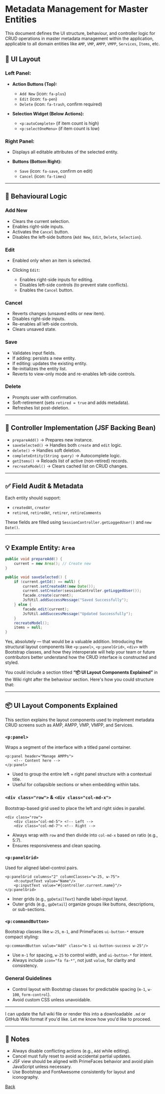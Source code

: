 # Metadata Management for Master Entities

This document defines the UI structure, behaviour, and controller logic for CRUD operations in master metadata management within the application, applicable to all domain entities like `AMP`, `VMP`, `AMPP`, `VMPP`, `Services`, `Items`, etc.

## 🧩 UI Layout

### Left Panel:

* **Action Buttons (Top):**

  * `Add New` (icon: `fa-plus`)
  * `Edit` (icon: `fa-pen`)
  * `Delete` (icon: `fa-trash`, confirm required)

* **Selection Widget (Below Actions):**

  * `<p:autoComplete>` (if item count is high)
  * `<p:selectOneMenu>` (if item count is low)

### Right Panel:

* Displays all editable attributes of the selected entity.
* **Buttons (Bottom Right):**

  * `Save` (icon: `fa-save`, confirm on edit)
  * `Cancel` (icon: `fa-times`)

---

## 🔁 Behavioural Logic

### Add New

* Clears the current selection.
* Enables right-side inputs.
* Activates the `Cancel` button.
* Disables the left-side buttons (`Add New`, `Edit`, `Delete`, `Selection`).

### Edit

* Enabled only when an item is selected.
* Clicking `Edit`:

  * Enables right-side inputs for editing.
  * Disables left-side controls (to prevent state conflicts).
  * Enables the `Cancel` button.

### Cancel

* Reverts changes (unsaved edits or new item).
* Disables right-side inputs.
* Re-enables all left-side controls.
* Clears unsaved state.

### Save

* Validates input fields.
* If adding: persists a new entity.
* If editing: updates the existing entity.
* Re-initializes the entity list.
* Reverts to view-only mode and re-enables left-side controls.

### Delete

* Prompts user with confirmation.
* Soft-retirement (sets `retired = true` and adds metadata).
* Refreshes list post-deletion.

---

## 🔐 Controller Implementation (JSF Backing Bean)

* `prepareAdd()` → Prepares new instance.
* `saveSelected()` → Handles both `create` and `edit` logic.
* `delete()` → Handles soft deletion.
* `completeEntity(String query)` → Autocomplete logic.
* `getItems()` → Reloads list of active (non-retired) records.
* `recreateModel()` → Clears cached list on CRUD changes.

---

## ✅ Field Audit & Metadata

Each entity should support:

* `createdAt`, `creater`
* `retired`, `retiredAt`, `retirer`, `retireComments`

These fields are filled using `SessionController.getLoggedUser()` and `new Date()`.

---

## 💡 Example Entity: `Area`


```java
public void prepareAdd() {
    current = new Area(); // Create new
}

public void saveSelected() {
    if (current.getId() == null) {
        current.setCreatedAt(new Date());
        current.setCreater(sessionController.getLoggedUser());
        facade.create(current);
        JsfUtil.addSuccessMessage("Saved Successfully");
    } else {
        facade.edit(current);
        JsfUtil.addSuccessMessage("Updated Successfully");
    }
    recreateModel();
    items = null;
}
```

Yes, absolutely — that would be a valuable addition. Introducing the structural layout components like `<p:panel>`, `<p:panelGrid>`, `<div>` with Bootstrap classes, and how they interoperate will help your team or future contributors better understand how the CRUD interface is constructed and styled.

You could include a section titled **“📦 UI Layout Components Explained”** in the Wiki right after the behaviour section. Here's how you could structure that:

---

## 📦 UI Layout Components Explained

This section explains the layout components used to implement metadata CRUD screens such as AMP, AMPP, VMP, VMPP, and Services.

### `<p:panel>`

Wraps a segment of the interface with a titled panel container.

```xhtml
<p:panel header="Manage AMPPs">
    <!-- Content here -->
</p:panel>
```

* Used to group the entire left + right panel structure with a contextual title.
* Useful for collapsible sections or when embedding within tabs.

### `<div class="row">` & `<div class="col-md-x">`

Bootstrap-based grid used to place the left and right sides in parallel.

```xhtml
<div class="row">
    <div class="col-md-5"> <!-- Left -->
    <div class="col-md-7"> <!-- Right -->
```

* Always wrap with `row` and then divide into `col-md-x` based on ratio (e.g., 5:7).
* Ensures responsiveness and clean spacing.

### `<p:panelGrid>`

Used for aligned label-control pairs.

```xhtml
<p:panelGrid columns="2" columnClasses="w-25, w-75">
    <h:outputText value="Name"/>
    <p:inputText value="#{controller.current.name}"/>
</p:panelGrid>
```

* Inner grids (e.g., `gpDetailText`) handle label-input layout.
* Outer grids (e.g., `gpDetail`) organize groups like buttons, descriptions, or sub-sections.

### `<p:commandButton>`

Bootstrap classes like `w-25`, `m-1`, and PrimeFaces `ui-button-*` ensure compact styling:

```xhtml
<p:commandButton value="Add" class="m-1 ui-button-success w-25"/>
```

* Use `m-1` for spacing, `w-25` to control width, and `ui-button-*` for intent.
* Always include `icon="fa fa-*"`, not just `value`, for clarity and consistency.

### General Guidelines

* Control layout with Bootstrap classes for predictable spacing (`m-1`, `w-100`, `form-control`).
* Avoid custom CSS unless unavoidable.

---

I can update the full wiki file or render this into a downloadable `.md` or GitHub Wiki format if you'd like. Let me know how you'd like to proceed.


---



## 🎯 Notes

* Always disable conflicting actions (e.g., `Add` while editing).
* Cancel must fully reset to avoid accidental partial updates.
* JSF view should be aligned with PrimeFaces behavior and avoid plain JavaScript unless necessary.
* Use Bootstrap and FontAwesome consistently for layout and iconography.

[Back](https://github.com/hmislk/hmis/wiki/Developer-Guidelines)